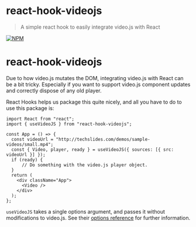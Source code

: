 # react-hook-videojs

> A simple react hook to easily integrate video.js with React

[![NPM](https://img.shields.io/npm/v/react-hook-videojs.svg)](https://www.npmjs.com/package/react-hook-videojs)

# react-hook-videojs

Due to how video.js mutates the DOM, integrating video.js with React can be a bit tricky. Especially if you want to support video.js component updates and correctly dispose of any old player.

React Hooks helps us package this quite nicely, and all you have to do to use this package is:

```
import React from "react";
import { useVideoJS } from "react-hook-videojs";

const App = () => {
  const videoUrl = "http://techslides.com/demos/sample-videos/small.mp4";
  const { Video, player, ready } = useVideoJS({ sources: [{ src: videoUrl }] });
  if (ready) {
      // Do something with the video.js player object.
  }
  return (
    <div className="App">
      <Video />
    </div>
  );
};
```

`useVideoJS` takes a single options argument, and passes it without modifications to video.js. See their [options reference](https://docs.videojs.com/tutorial-options.html) for further information.

